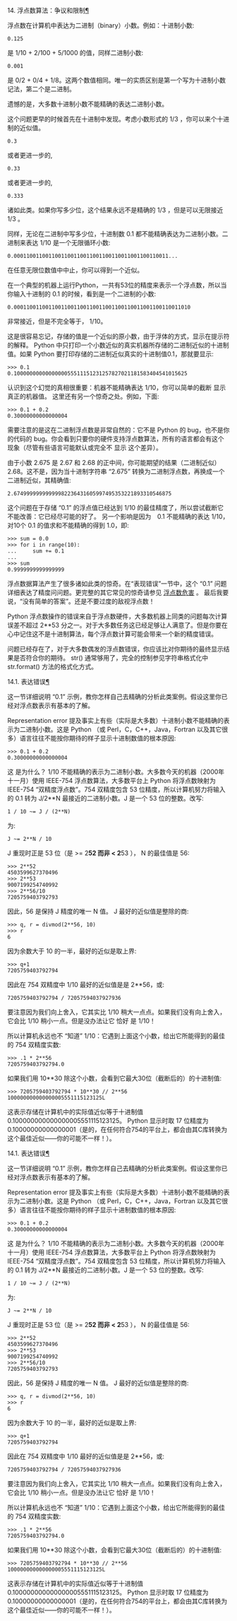 
<span id="tut-fp-issues" ></span>
14. 浮点数算法：争议和限制[¶](#tut-fp-issues)

浮点数在计算机中表达为二进制（binary）小数。例如：十进制小数:




```
0.125

```






是 1/10 + 2/100 + 5/1000 的值，同样二进制小数:




```
0.001

```






是 0/2 + 0/4 + 1/8。这两个数值相同。唯一的实质区别是第一个写为十进制小数记法，第二个是二进制。


遗憾的是，大多数十进制小数不能精确的表达二进制小数。


这个问题更早的时候首先在十进制中发现。考虑小数形式的 1/3 ，你可以来个十进制的近似值。




```
0.3

```






或者更进一步的,




```
0.33

```






或者更进一步的,




```
0.333

```






诸如此类。如果你写多少位，这个结果永远不是精确的 1/3 ，但是可以无限接近 1/3 。


同样，无论在二进制中写多少位，十进制数 0.1 都不能精确表达为二进制小数。二进制来表达 1/10 是一个无限循环小数:




```
0.0001100110011001100110011001100110011001100110011...

```






在任意无限位数值中中止，你可以得到一个近似。


在一个典型的机器上运行Python，一共有53位的精度来表示一个浮点数，所以当你输入十进制的 0.1 的时候，看到是一个二进制的小数:




```
0.00011001100110011001100110011001100110011001100110011010

```






非常接近，但是不完全等于， 1/10。


这是很容易忘记，存储的值是一个近似的原小数，由于浮体的方式，显示在提示符的解释。 Python 中只打印一个小数近似的真实机器所存储的二进制近似的十进制值。如果 Python
要打印存储的二进制近似真实的十进制值0.1，那就要显示:




```
>>> 0.1
0.1000000000000000055511151231257827021181583404541015625

```






认识到这个幻觉的真相很重要：机器不能精确表达 1/10，你可以简单的截断 显示 真正的机器值。 这里还有另一个惊奇之处。例如，下面:




```
>>> 0.1 + 0.2
0.30000000000000004

```






需要注意的是这在二进制浮点数是非常自然的：它不是 Python 的 bug，也不是你的代码的 bug。你会看到只要你的硬件支持浮点数算法，所有的语言都会有这个现象（尽管有些语言可能默认或完全不 显示 这个差异）。


由于小数 2.675 是 2.67 和 2.68 的正中间，你可能期望的结果（二进制近似）2.68。这不是，因为当十进制字符串 “2.675” 转换为二进制浮点数，再换成一个二进制近似，其精确值:




```
2.67499999999999982236431605997495353221893310546875

```






这个问题在于存储 “0.1” 的浮点值已经达到 1/10 的最佳精度了，所以尝试截断它不能改善：它已经尽可能的好了。 另一个影响是因为　0.1 不能精确的表达 1/10，对10个 0.1 的值求和不能精确的得到 1.0，即:




```
>>> sum = 0.0
>>> for i in range(10):
...     sum += 0.1
...
>>> sum
0.9999999999999999

```






浮点数据算法产生了很多诸如此类的惊奇。在“表现错误”一节中，这个 “0.1” 问题详细表达了精度问问题。更完整的其它常见的惊奇请参见 [浮点数危害](http://www.lahey.com/float.htm) 。 最后我要说，“没有简单的答案”。还是不要过度的敌视浮点数！


Python 浮点数操作的错误来自于浮点数硬件，大多数机器上同类的问题每次计算误差不超过 2**53 分之一。对于大多数任务这已经足够让人满意了。但是你要在心中记住这不是十进制算法，每个浮点数计算可能会带来一个新的精度错误。


问题已经存在了，对于大多数偶发的浮点数错误，你应该比对你期待的最终显示结果是否符合你的期待。 str() 通常够用了，完全的控制参见字符串格式化中 str.format() 方法的格式化方式。


<span id="tut-fp-error" ></span>
14.1. 表达错误[¶](#tut-fp-error)

这一节详细说明 “0.1” 示例，教你怎样自己去精确的分析此类案例。假设这里你已经对浮点数表示有基本的了解。


Representation error  提及事实上有些（实际是大多数）十进制小数不能精确的表示为二进制小数。这是 Python （或 Perl，C，C++，Java，Fortran 以及其它很多）语言往往不能按你期待的样子显示十进制数值的根本原因:




```
>>> 0.1 + 0.2
0.30000000000000004

```






这 是为什么？ 1/10 不能精确的表示为二进制小数。大多数今天的机器（2000年十一月）使用 IEEE-754 浮点数算法，大多数平台上 Python 将浮点数映射为 IEEE-754 “双精度浮点数”。754 双精度包含 53 位精度，所以计算机努力将输入的 0.1 转为 J/2**N 最接近的二进制小数。J 是一个 53 位的整数。改写:




```
1 / 10 ~= J / (2**N)

```






为:




```
J ~= 2**N / 10

```






J 重现时正是 53 位（是 >= 2**52 而非 < 2**53 ）， N 的最佳值是 56:




```
>>> 2**52
4503599627370496
>>> 2**53
9007199254740992
>>> 2**56/10
7205759403792793

```






因此，56 是保持 J 精度的唯一 N 值。 J 最好的近似值是整除的商:




```
>>> q, r = divmod(2**56, 10)
>>> r
6

```






因为余数大于 10 的一半，最好的近似是取上界:




```
>>> q+1
7205759403792794

```






因此在 754 双精度中 1/10 最好的近似值是是 2**56，或:




```
7205759403792794 / 72057594037927936

```






要注意因为我们向上舍入，它其实比 1/10 稍大一点点。如果我们没有向上舍入，它会比 1/10 稍小一点。但是没办法让它 恰好 是 1/10！


所以计算机永远也不 “知道” 1/10：它遇到上面这个小数，给出它所能得到的最佳的 754 双精度实数:




```
>>> .1 * 2**56
7205759403792794.0

```






如果我们用 10**30 除这个小数，会看到它最大30位（截断后的）的十进制值:




```
>>> 7205759403792794 * 10**30 // 2**56
100000000000000005551115123125L

```






这表示存储在计算机中的实际值近似等于十进制值 0.100000000000000005551115123125。 Python 显示时取 17 位精度为 0.10000000000000001（是的，在任何符合754的平台上，都会由其C库转换为这个最佳近似——你的可能不一样！）。








<span id="tut-fp-error" ></span>
14.1. 表达错误[¶](#tut-fp-error)

这一节详细说明 “0.1” 示例，教你怎样自己去精确的分析此类案例。假设这里你已经对浮点数表示有基本的了解。


Representation error  提及事实上有些（实际是大多数）十进制小数不能精确的表示为二进制小数。这是 Python （或 Perl，C，C++，Java，Fortran 以及其它很多）语言往往不能按你期待的样子显示十进制数值的根本原因:




```
>>> 0.1 + 0.2
0.30000000000000004

```






这 是为什么？ 1/10 不能精确的表示为二进制小数。大多数今天的机器（2000年十一月）使用 IEEE-754 浮点数算法，大多数平台上 Python 将浮点数映射为 IEEE-754 “双精度浮点数”。754 双精度包含 53 位精度，所以计算机努力将输入的 0.1 转为 J/2**N 最接近的二进制小数。J 是一个 53 位的整数。改写:




```
1 / 10 ~= J / (2**N)

```






为:




```
J ~= 2**N / 10

```






J 重现时正是 53 位（是 >= 2**52 而非 < 2**53 ）， N 的最佳值是 56:




```
>>> 2**52
4503599627370496
>>> 2**53
9007199254740992
>>> 2**56/10
7205759403792793

```






因此，56 是保持 J 精度的唯一 N 值。 J 最好的近似值是整除的商:




```
>>> q, r = divmod(2**56, 10)
>>> r
6

```






因为余数大于 10 的一半，最好的近似是取上界:




```
>>> q+1
7205759403792794

```






因此在 754 双精度中 1/10 最好的近似值是是 2**56，或:




```
7205759403792794 / 72057594037927936

```






要注意因为我们向上舍入，它其实比 1/10 稍大一点点。如果我们没有向上舍入，它会比 1/10 稍小一点。但是没办法让它 恰好 是 1/10！


所以计算机永远也不 “知道” 1/10：它遇到上面这个小数，给出它所能得到的最佳的 754 双精度实数:




```
>>> .1 * 2**56
7205759403792794.0

```






如果我们用 10**30 除这个小数，会看到它最大30位（截断后的）的十进制值:




```
>>> 7205759403792794 * 10**30 // 2**56
100000000000000005551115123125L

```






这表示存储在计算机中的实际值近似等于十进制值 0.100000000000000005551115123125。 Python 显示时取 17 位精度为 0.10000000000000001（是的，在任何符合754的平台上，都会由其C库转换为这个最佳近似——你的可能不一样！）。





